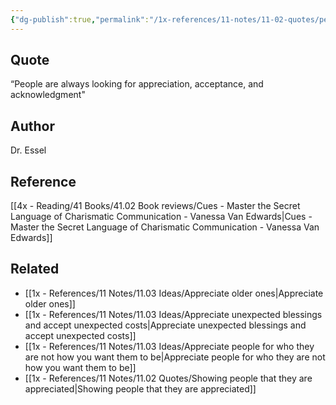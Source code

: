 ```yaml
---
{"dg-publish":true,"permalink":"/1x-references/11-notes/11-02-quotes/people-are-always-looking-for-appreciation-acceptance-and-acknowledgment-dr-essel/","title":"People are always looking for appreciation, acceptance, and acknowledgment - Dr. Essel","created":"2024-08-16T10:41:48.064+03:00","updated":"2024-08-16T21:01:32.972+03:00"}
---
```



## Quote
“People are always looking for appreciation, acceptance, and acknowledgment"

## Author
Dr. Essel

## Reference
[[4x - Reading/41 Books/41.02 Book reviews/Cues - Master the Secret Language of Charismatic Communication - Vanessa Van Edwards\|Cues - Master the Secret Language of Charismatic Communication - Vanessa Van Edwards]]

## Related
- [[1x - References/11 Notes/11.03 Ideas/Appreciate older ones\|Appreciate older ones]]
- [[1x - References/11 Notes/11.03 Ideas/Appreciate unexpected blessings and accept unexpected costs\|Appreciate unexpected blessings and accept unexpected costs]]
- [[1x - References/11 Notes/11.03 Ideas/Appreciate people for who they are not how you want them to be\|Appreciate people for who they are not how you want them to be]]
- [[1x - References/11 Notes/11.02 Quotes/Showing people that they are appreciated\|Showing people that they are appreciated]]